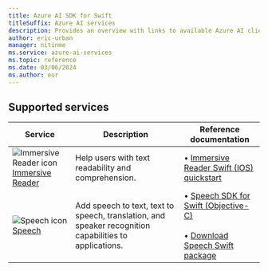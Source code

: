 ```yaml
---
title: Azure AI SDK for Swift
titleSuffix: Azure AI services
description: Provides an overview with links to available Azure AI client libraries for Swift.
author: eric-urban
manager: nitinme
ms.service: azure-ai-services
ms.topic: reference
ms.date: 03/06/2024
ms.author: eur
---
```


## Supported services

| Service | Description | Reference documentation |
| --- | --- | --- |
| ![Immersive Reader icon](~/reusable-content/ce-skilling/azure/media/ai-services/immersive-reader.svg) [Immersive Reader](../../../immersive-reader/index.yml) | Help users with text readability and comprehension. | &bullet;&NonBreakingSpace;[Immersive Reader Swift (IOS) quickstart](../../../immersive-reader/quickstarts/client-libraries.md?pivots=programming-language-swift) |
| ![Speech icon](~/reusable-content/ce-skilling/azure/media/ai-services/speech.svg) [Speech](../../../speech-service/index.yml) | Add speech to text, text to speech, translation, and speaker recognition capabilities to applications. | &bullet;&NonBreakingSpace;[Speech SDK for Swift (Objective-C)](/objectivec/cognitive-services/speech/?branch=main)<br><br>&bullet;&NonBreakingSpace;[Download Speech Swift package](https://aka.ms/csspeech/macosbinary)|
